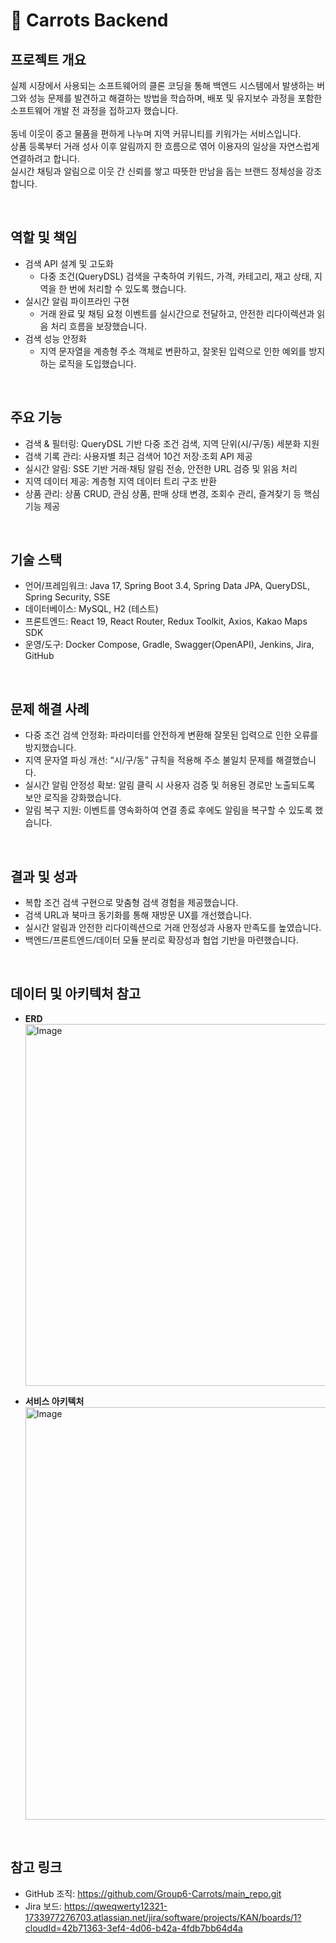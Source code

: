# 📍 Carrots Backend

## 프로젝트 개요
실제 시장에서 사용되는 소프트웨어의 클론 코딩을 통해 백엔드 시스템에서 발생하는 버그와 성능 문제를 발견하고 해결하는 방법을 학습하며, 배포 및 유지보수 과정을 포함한 소프트웨어 개발 전 과정을 접하고자 했습니다. <br/>
<br/> 
동네 이웃이 중고 물품을 편하게 나누며 지역 커뮤니티를 키워가는 서비스입니다. <br/>
상품 등록부터 거래 성사 이후 알림까지 한 흐름으로 엮어 이용자의 일상을 자연스럽게 연결하려고 합니다. <br/> 
실시간 채팅과 알림으로 이웃 간 신뢰를 쌓고 따뜻한 만남을 돕는 브랜드 정체성을 강조합니다. <br/> 

<br/>

## 역할 및 책임
- 검색 API 설계 및 고도화
    - 다중 조건(QueryDSL) 검색을 구축하여 키워드, 가격, 카테고리, 재고 상태, 지역을 한 번에 처리할 수 있도록 했습니다.
- 실시간 알림 파이프라인 구현
    - 거래 완료 및 채팅 요청 이벤트를 실시간으로 전달하고, 안전한 리다이렉션과 읽음 처리 흐름을 보장했습니다.
- 검색 성능 안정화
    - 지역 문자열을 계층형 주소 객체로 변환하고, 잘못된 입력으로 인한 예외를 방지하는 로직을 도입했습니다.
 
<br/>

## 주요 기능
- 검색 & 필터링: QueryDSL 기반 다중 조건 검색, 지역 단위(시/구/동) 세분화 지원
- 검색 기록 관리: 사용자별 최근 검색어 10건 저장·조회 API 제공
- 실시간 알림: SSE 기반 거래·채팅 알림 전송, 안전한 URL 검증 및 읽음 처리
- 지역 데이터 제공: 계층형 지역 데이터 트리 구조 반환
- 상품 관리: 상품 CRUD, 관심 상품, 판매 상태 변경, 조회수 관리, 즐겨찾기 등 핵심 기능 제공

<br/>

## 기술 스택
- 언어/프레임워크: Java 17, Spring Boot 3.4, Spring Data JPA, QueryDSL, Spring Security, SSE
- 데이터베이스: MySQL, H2 (테스트)
- 프론트엔드: React 19, React Router, Redux Toolkit, Axios, Kakao Maps SDK
- 운영/도구: Docker Compose, Gradle, Swagger(OpenAPI), Jenkins, Jira, GitHub

<br/>

## 문제 해결 사례
- 다중 조건 검색 안정화: 파라미터를 안전하게 변환해 잘못된 입력으로 인한 오류를 방지했습니다.
- 지역 문자열 파싱 개선: “시/구/동” 규칙을 적용해 주소 불일치 문제를 해결했습니다.
- 실시간 알림 안정성 확보: 알림 클릭 시 사용자 검증 및 허용된 경로만 노출되도록 보안 로직을 강화했습니다.
- 알림 복구 지원: 이벤트를 영속화하여 연결 종료 후에도 알림을 복구할 수 있도록 했습니다.

<br/>

## 결과 및 성과
- 복합 조건 검색 구현으로 맞춤형 검색 경험을 제공했습니다.
- 검색 URL과 북마크 동기화를 통해 재방문 UX를 개선했습니다.
- 실시간 알림과 안전한 리다이렉션으로 거래 안정성과 사용자 만족도를 높였습니다.
- 백엔드/프론트엔드/데이터 모듈 분리로 확장성과 협업 기반을 마련했습니다.

<br/>

## 데이터 및 아키텍처 참고
- **ERD** <br/> 
  <img width="603" height="579" alt="Image" src="https://github.com/user-attachments/assets/7e0d2e13-cecc-4c17-9219-5f4aa0fd1ff7" />
  <br/>
  
- **서비스 아키텍처**
  <img width="1141" height="660" alt="Image" src="https://github.com/user-attachments/assets/27d5d993-d50b-4e28-8506-f332e54d8eed" />

<br/>

## 참고 링크
- GitHub 조직: https://github.com/Group6-Carrots/main_repo.git
- Jira 보드: https://qweqwerty12321-1733977276703.atlassian.net/jira/software/projects/KAN/boards/1?cloudId=42b71363-3ef4-4d06-b42a-4fdb7bb64d4a
